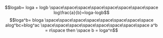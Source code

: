 $$logab= loga + logb \space\space\space\space\space\space\space\space log\frac{a}{b}=loga-logb$$$$loga^b= bloga \space\space\space\space\space\space\space\space alog^bc=blog^ac \space\space\space\space\space\space\space\space a^b = n\space then \space b = loga^n$$

